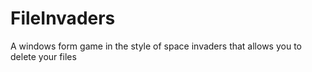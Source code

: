 # FileInvaders
A windows form game in the style of space invaders that allows you to delete your files 
